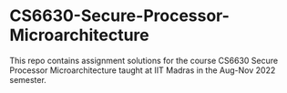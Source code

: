 # CS6630-Secure-Processor-Microarchitecture
This repo contains assignment solutions for the course CS6630 Secure Processor Microarchitecture taught at IIT Madras in the Aug-Nov 2022 semester.
